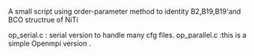 A small script using order-parameter method to identity B2,B19,B19'and BCO structrue of NiTi

op_serial.c :  serial version to handle many cfg files.
op_parallel.c	:this is a simple Openmpi version .
